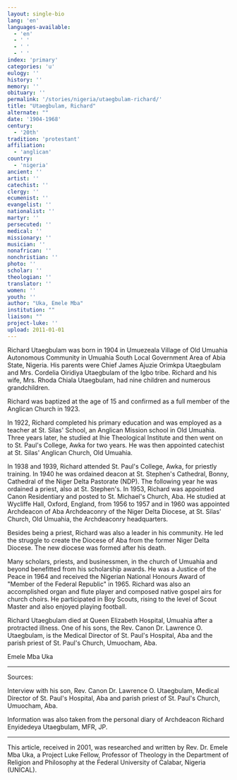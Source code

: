 ```yaml
---
layout: single-bio
lang: 'en'
languages-available:
  - 'en'
  - ' '
  - ' '
  - ' '
index: 'primary'
categories: 'u'
eulogy: ''
history: ''
memory: ''
obituary: ''
permalink: '/stories/nigeria/utaegbulam-richard/'
title: "Utaegbulam, Richard"
alternate: ""
date: '1904-1968'
century:
  - '20th'
tradition: 'protestant'
affiliation:
  - 'anglican'
country:
  - 'nigeria'
ancient: ''
artist: ''
catechist: ''
clergy: ''
ecumenist: ''
evangelist: ''
nationalist: ''
martyr: ''
persecuted: ''
medical: ''
missionary: ''
musician: ''
nonafrican: ''
nonchristian: ''
photo: ''
scholar: ''
theologian: ''
translator: ''
women: ''
youth: ''
author: "Uka, Emele Mba"
institution: ""
liaison: ""
project-luke: ''
upload: 2011-01-01
---
```




Richard Utaegbulam was born in 1904 in Umuezeala Village of Old Umuahia Autonomous Community in Umuahia South Local Government Area of Abia State, Nigeria.  His parents were Chief James Ajuzie Orimkpa Utaegbulam and Mrs. Cordelia Oiridiya Utaegbulam of the Igbo tribe.  Richard and his wife, Mrs. Rhoda Chiala Utaegbulam, had nine children and numerous grandchildren.

Richard was baptized at the age of 15 and confirmed as a full member of the Anglican Church in 1923.

In 1922, Richard completed his primary education and was employed as a teacher at St. Silas' School, an Anglican Mission school in Old Umuahia.  Three years later, he studied at Ihie Theological Institute and then went on to St. Paul's College, Awka for two years.  He was then appointed catechist at St. Silas' Anglican Church, Old Umuahia.

In 1938 and 1939, Richard attended St. Paul's College, Awka, for priestly training.  In 1940 he was ordained deacon at St. Stephen's Cathedral, Bonny, Cathedral of the Niger Delta Pastorate (NDP).  The following year he was ordained a priest, also at St. Stephen's.  In 1953, Richard was appointed Canon Residentiary and posted to St. Michael's Church, Aba.  He studied at Wycliffe Hall, Oxford, England, from 1956 to 1957 and in 1960 was appointed Archdeacon of Aba Archdeaconry of the Niger Delta Diocese, at St. Silas' Church, Old Umuahia, the Archdeaconry headquarters.

Besides being a priest, Richard was also a leader in his community.  He led the struggle to create the Diocese of Aba from the former Niger Delta Diocese.  The new diocese was formed after his death.

Many scholars, priests, and businessmen, in the church of Umuahia and beyond benefitted from his scholarship awards.  He was a Justice of the Peace in 1964 and received the Nigerian National Honours Award of "Member of the Federal Republic" in 1965.  Richard was also an accomplished organ and flute player and composed native gospel airs for church choirs.  He participated in Boy Scouts, rising to the level of Scout Master and also enjoyed playing football.

Richard Utaegbulam died at Queen Elizabeth Hospital, Umuahia after a protracted illness.  One of his sons, the Rev. Canon Dr. Lawrence O. Utaegbulam, is the Medical Director of St. Paul's Hospital, Aba and the parish priest of St. Paul's Church, Umuocham, Aba.

Emele Mba Uka

---

Sources:

Interview with his son, Rev. Canon Dr. Lawrence O. Utaegbulam, Medical Director of St. Paul's Hospital, Aba and parish priest of St. Paul's Church, Umuocham, Aba.

Information was also taken from the personal diary of Archdeacon Richard Enyidedeya Utaegbulam, MFR, JP.

---

This article, received in 2001, was researched and written by Rev. Dr. Emele Mba Uka, a Project Luke Fellow, Professor of Theology in the Department of Religion and Philosophy at the Federal University of Calabar, Nigeria (UNICAL).